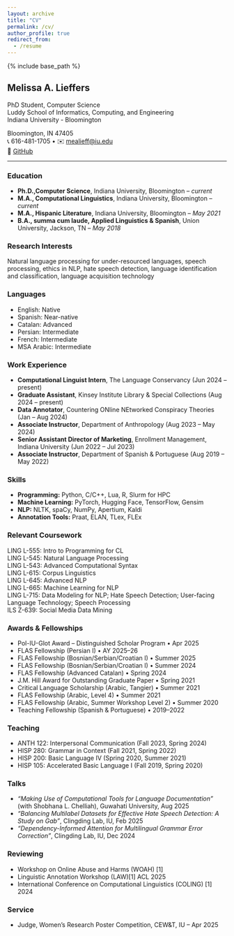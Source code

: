 ```yaml
---
layout: archive
title: "CV"
permalink: /cv/
author_profile: true
redirect_from:
  - /resume
---
```


{% include base_path %}

## Melissa A. Lieffers
PhD Student, Computer Science  
Luddy School of Informatics, Computing, and Engineering  
Indiana University - Bloomington  

Bloomington, IN 47405  
📞 616-481-1705 • ✉️ mealieff@iu.edu  
🔗 [GitHub](https://github.com/mealieff)

---

### Education
- **Ph.D.,Computer Science**, Indiana University, Bloomington – *current*  
- **M.A., Computational Linguistics**, Indiana University, Bloomington – *current*  
- **M.A., Hispanic Literature**, Indiana University, Bloomington – *May 2021*  
- **B.A., summa cum laude, Applied Linguistics & Spanish**, Union University, Jackson, TN – *May 2018*

### Research Interests
Natural language processing for under-resourced languages, speech processing, ethics in NLP, hate speech detection, language identification and classification, language acquisition technology

### Languages
- English: Native  
- Spanish: Near-native  
- Catalan: Advanced  
- Persian: Intermediate  
- French: Intermediate  
- MSA Arabic: Intermediate  

### Work Experience
- **Computational Linguist Intern**, The Language Conservancy (Jun 2024 – present)  
- **Graduate Assistant**, Kinsey Institute Library & Special Collections (Aug 2024 – present)  
- **Data Annotator**, Countering ONline NEtworked Conspiracy Theories (Jan – Aug 2024)  
- **Associate Instructor**, Department of Anthropology (Aug 2023 – May 2024)  
- **Senior Assistant Director of Marketing**, Enrollment Management, Indiana University (Jun 2022 – Jul 2023)  
- **Associate Instructor**, Department of Spanish & Portuguese (Aug 2019 – May 2022)  

### Skills
- **Programming:** Python, C/C++, Lua, R, Slurm for HPC  
- **Machine Learning:** PyTorch, Hugging Face, TensorFlow, Gensim  
- **NLP:** NLTK, spaCy, NumPy, Apertium, Kaldi  
- **Annotation Tools:** Praat, ELAN, TLex, FLEx  

### Relevant Coursework
LING L-555: Intro to Programming for CL  
LING L-545: Natural Language Processing  
LING L-543: Advanced Computational Syntax  
LING L-615: Corpus Linguistics  
LING L-645: Advanced NLP  
LING L-665: Machine Learning for NLP  
LING L-715: Data Modeling for NLP; Hate Speech Detection; User-facing Language Technology; Speech Processing  
ILS Z-639: Social Media Data Mining  

### Awards & Fellowships
- Pol-IU-Glot Award – Distinguished Scholar Program • Apr 2025  
- FLAS Fellowship (Persian I) • AY 2025–26  
- FLAS Fellowship (Bosnian/Serbian/Croatian I) • Summer 2025  
- FLAS Fellowship (Bosnian/Serbian/Croatian I) • Summer 2024  
- FLAS Fellowship (Advanced Catalan) • Spring 2024  
- J.M. Hill Award for Outstanding Graduate Paper • Spring 2021  
- Critical Language Scholarship (Arabic, Tangier) • Summer 2021  
- FLAS Fellowship (Arabic, Level 4) • Summer 2021  
- FLAS Fellowship (Arabic, Summer Workshop Level 2) • Summer 2020  
- Teaching Fellowship (Spanish & Portuguese) • 2019–2022  

### Teaching
- ANTH 122: Interpersonal Communication (Fall 2023, Spring 2024)  
- HISP 280: Grammar in Context (Fall 2021, Spring 2022)  
- HISP 200: Basic Language IV (Spring 2020, Summer 2021)  
- HISP 105: Accelerated Basic Language I (Fall 2019, Spring 2020)  

### Talks
- *“Making Use of Computational Tools for Language Documentation”* (with Shobhana L. Chelliah), Guwahati University, Aug 2025  
- *“Balancing Multilabel Datasets for Effective Hate Speech Detection: A Study on Gab”*, Clingding Lab, IU, Feb 2025  
- *“Dependency-Informed Attention for Multilingual Grammar Error Correction”*, Clingding Lab, IU, Dec 2024  

### Reviewing
- Workshop on Online Abuse and Harms (WOAH) [1]
- Linguistic Annotation Workshop (LAW)[1] ACL 2025
- International Conference on Computational Linguistics (COLING) [1] 2024 

### Service
- Judge, Women’s Research Poster Competition, CEW&T, IU – Apr 2025  
